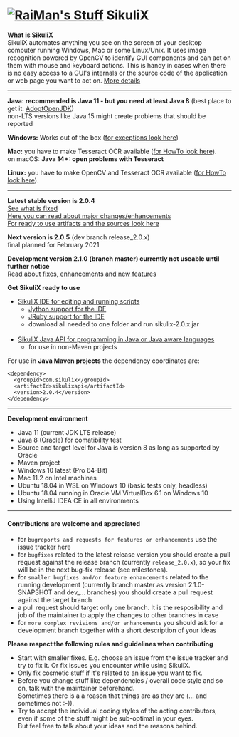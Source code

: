 [![RaiMan's Stuff](https://raw.github.com/RaiMan/SikuliX-2014-Docs/master/src/main/resources/docs/source/RaiManStuff64.png)](http://sikulix.com) SikuliX
============

**What is SikuliX**<br>SikuliX automates anything you see on the screen of your desktop computer 
running Windows, Mac or some Linux/Unix. It uses image recognition powered by OpenCV to identify 
GUI components and can act on them with mouse and keyboard actions.
This is handy in cases when there is no easy access to a GUI's internals or 
the source code of the application or web page you want to act on. [More details](http://sikulix.com)

<hr>

**Java: recommended is Java 11 - but you need at least Java 8** (best place to get it: [AdoptOpenJDK](https://adoptopenjdk.net))
<br>non-LTS versions like Java 15 might create problems that should be reported

**Windows:** Works out of the box ([for exceptions look here](https://github.com/RaiMan/SikuliX1/wiki/Windows:-Problems-with-libraries-OpenCV-or-Tesseract))

**Mac:** you have to make Tesseract OCR available ([for HowTo look here](https://github.com/RaiMan/SikuliX1/wiki/macOS-Linux:-Support-libraries-for-Tess4J-Tesseract-4-OCR)).
<br>on macOS: **Java 14+: open problems with Tesseract**

**Linux:** you have to make OpenCV and Tesseract OCR available ([for HowTo look here](https://sikulix-2014.readthedocs.io/en/latest/newslinux.html#version-1-1-4-special-for-linux-people)).

<hr>

**Latest stable version is 2.0.4** 
<br>[See what is fixed](https://github.com/RaiMan/SikuliX1/wiki/ZZZ-Bug-Fixes)
<br>[Here you can read about major changes/enhancements](https://sikulix-2014.readthedocs.io/en/latest/news.html)
<br>[For ready to use artifacts and the sources look here](https://github.com/RaiMan/SikuliX1/releases/tag/2.0.4)

**Next version is 2.0.5** (dev branch release_2.0.x)
<br>final planned for February 2021

**Development version 2.1.0 (branch master) currently not useable until further notice**
<br>[Read about fixes, enhancements and new features](https://github.com/RaiMan/SikuliX1/wiki/About-fixes-and-enhancements-in-2.1.0)

**Get SikuliX ready to use**
- [SikuliX IDE for editing and running scripts](https://launchpad.net/sikuli/sikulix/2.0.4/+download/sikulixide-2.0.4.jar)
  - [Jython support for the IDE](https://repo1.maven.org/maven2/org/python/jython-standalone/2.7.1/jython-standalone-2.7.1.jar)
  - [JRuby support for the IDE](https://repo1.maven.org/maven2/org/jruby/jruby-complete/9.2.0.0/jruby-complete-9.2.0.0.jar)
  - download all needed to one folder and run sikulix-2.0.x.jar
  <br><br>
- [SikuliX Java API for programming in Java or Java aware languages](https://launchpad.net/sikuli/sikulix/2.0.4/+download/sikulixapi-2.0.4.jar)
  - for use in non-Maven projects
 
For use in **Java Maven projects** the dependency coordinates are:
```
<dependency>
  <groupId>com.sikulix</groupId>
  <artifactId>sikulixapi</artifactId>
  <version>2.0.4</version>
</dependency>
```
<hr>

**Development environment**

 - Java 11 (current JDK LTS release)
 - Java 8 (Oracle) for comatibility test
 - Source and target level for Java is version 8 as long as supported by Oracle
 - Maven project
 - Windows 10 latest (Pro 64-Bit)
 - Mac 11.2 on Intel machines
 - Ubuntu 18.04 in WSL on Windows 10 (basic tests only, headless)
 - Ubuntu 18.04 running in Oracle VM VirtualBox 6.1 on Windows 10
 - Using IntelliJ IDEA CE in all environments

<hr>

#### Contributions are welcome and appreciated
 - for `bugreports and requests for features or enhancements` use the issue tracker here
 - for `bugfixes` related to the latest release version you should create a pull request against the release branch (currently `release_2.0.x`), so your fix will be in the next bug-fix release (see milestones).
- for `smaller bugfixes and/or feature enhancements` related to the running development (currently branch master as version 2.1.0-SNAPSHOT and dev_... branches) you should create a pull request against the target branch
- a pull request should target only one branch. It is the resposibility and job of the maintainer to apply the changes to other branches in case 
- for `more complex revisions and/or enhancements` you should ask for a development branch together with a short description of your ideas
 
 **Please respect the following rules and guidelines when contributing**
  - Start with smaller fixes. E.g. choose an issue from the issue tracker and try to fix it. Or fix issues you encounter while using SikuliX.
  - Only fix cosmetic stuff if it's related to an issue you want to fix.
  - Before you change stuff like dependencies / overall code style and so on, talk with the maintainer beforehand.<br>Sometimes there is a a reason that things are as they are (... and sometimes not :-)).
  - Try to accept the individual coding styles of the acting contributors, even if some of the stuff might be sub-optimal in your eyes.<br>But feel free to talk about your ideas and the reasons behind.

 
